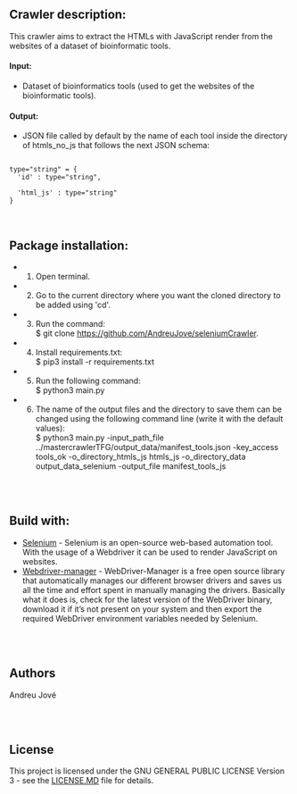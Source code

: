 
## Crawler description:
This crawler aims to extract the HTMLs with JavaScript render from the websites of a dataset of bioinformatic tools.

#### Input:
- Dataset of bioinformatics tools (used to get the websites of the bioinformatic tools).

#### Output:


- JSON file called by default by the name of each tool inside the directory of htmls_no_js that follows the next JSON schema:


```

type="string" = {
  'id' : type="string",
 
  'html_js' : type="string"                 
}

```

<br />


## Package installation:

- 1) Open terminal.
- 2) Go to the current directory where you want the cloned directory to be added using 'cd'.
- 3) Run the command: <br />
        $ git clone https://github.com/AndreuJove/seleniumCrawler.
- 4) Install requirements.txt:<br />
        $ pip3 install -r requirements.txt
- 5) Run the following command:<br />
        $ python3 main.py
- 6) The name of the output files and the directory to save them can be changed using the following command line (write it with the default values):<br />
        $ python3 main.py 
        -input_path_file ../mastercrawlerTFG/output_data/manifest_tools.json
        -key_access tools_ok
        -o_directory_htmls_js htmls_js
        -o_directory_data output_data_selenium
        -output_file manifest_tools_js
<br />
<br />


## Build with:
- [Selenium](https://selenium-python.readthedocs.io/) - Selenium is an open-source web-based automation tool. With the usage of a Webdriver it can be used to render JavaScript on websites.
- [Webdriver-manager](https://pypi.org/project/webdriver-manager/) - WebDriver-Manager is a free open source library that automatically manages our different browser drivers and saves us all the time and effort spent in manually managing the drivers. Basically what it does is, check for the latest version of the WebDriver binary, download it if it’s not present on your system and then export the required WebDriver environment variables needed by Selenium.


<br />
<br />


## Authors

Andreu Jové

<br />
<br />


## License

This project is licensed under the GNU GENERAL PUBLIC LICENSE Version 3 - see the [LICENSE.MD](https://github.com/AndreuJove/mastercrawlerTFG/blob/master/LICENSE.md) file for details.